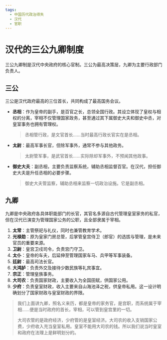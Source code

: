 ```yaml
---
tags:
  - 中国历代政治得失
  - 汉代
  - 官职
---
```


# 汉代的三公九卿制度

三公九卿制是汉代中央政府的核心官制。三公为最高决策层，九卿为主要行政部门负责人。

## 三公

三公是汉代政府最高的三位首长，共同构成了最高国务会议。

- **丞相**：作为皇帝的副手，是百官之长，总领全国行政。其设立体现了皇权与相权的分离，宰相不仅管理国家政务，甚至通过其下属御史大夫和御史中丞，对皇室事务也拥有管理权。
  > 丞相管行政，是文官首长……当时最高行政长官实在是丞相。
- **太尉**：最高军事长官，但除军事外，通常不参与其他政务。
  > 太尉管军事，是武官首长……实际除却军事外，不预闻其他政事。
- **御史大夫**：副丞相，主要负责监察系统，辅助丞相监督百官。在汉代，担任御史大夫是升任丞相的必要步骤。
  > 御史大夫管监察，辅助丞相来监察一切政治设施。它是副丞相。

## 九卿

九卿是中央政府各具体职能部门的长官，其官名多源自古代管理皇室家务的私官，但在汉代已演变为管理国家公务的公职，且全部隶属于宰相。

1.  **太常**：主管祭祀与礼仪，同时也兼管教育学术。
2.  **光禄勋**：原为皇家门房总管，后掌管皇宫侍卫（郎官）的选拔与管理，是未来官员的重要来源。
3.  **卫尉**：皇宫卫戍司令，负责宫门守卫。
4.  **太仆**：皇帝的车夫，后延伸至管理国家车马、兵甲等军事装备。
5.  **廷尉**：最高司法长官。
6.  **大鸿胪**：负责外交及接待少数民族等礼宾事宜。
7.  **宗正**：管理皇族事务。
8.  **大司农**：负责国家财政，主要收入为全国田赋，供国家公用。
9.  **少府**：负责皇室财政，收入主要来自山海池泽之税，供皇帝私用。这一设计明确划分了国家财政与皇室财政的界限。

> 我们上面讲九卿，照名义来历，都是皇帝的家务官，是宫职，而系统属于宰相……便是当时政府的首长，宰相，可以管到皇宫里的一切。
> 
> 大司农管的是政府经济，少府管的是皇室经济。大司农的收入支销国家公费，少府收入充当皇室私用。皇室不能用大司农的钱。所以我们说当时皇室和政府在法理上是鲜明划分的。
